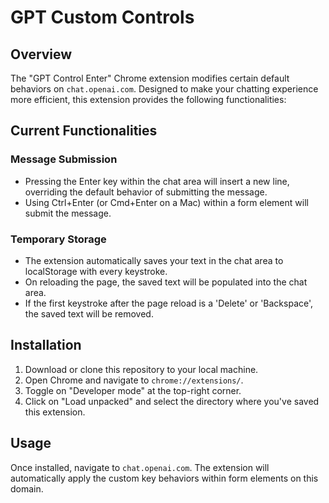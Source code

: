# GPT Custom Controls

## Overview

The "GPT Control Enter" Chrome extension modifies certain default behaviors on `chat.openai.com`. Designed to make your chatting experience more efficient, this extension provides the following functionalities:

## Current Functionalities

### Message Submission
- Pressing the Enter key within the chat area will insert a new line, overriding the default behavior of submitting the message.
- Using Ctrl+Enter (or Cmd+Enter on a Mac) within a form element will submit the message.

### Temporary Storage
- The extension automatically saves your text in the chat area to localStorage with every keystroke.
- On reloading the page, the saved text will be populated into the chat area.
- If the first keystroke after the page reload is a 'Delete' or 'Backspace', the saved text will be removed.

## Installation

1. Download or clone this repository to your local machine.
2. Open Chrome and navigate to `chrome://extensions/`.
3. Toggle on "Developer mode" at the top-right corner.
4. Click on "Load unpacked" and select the directory where you've saved this extension.

## Usage

Once installed, navigate to `chat.openai.com`. The extension will automatically apply the custom key behaviors within form elements on this domain.

